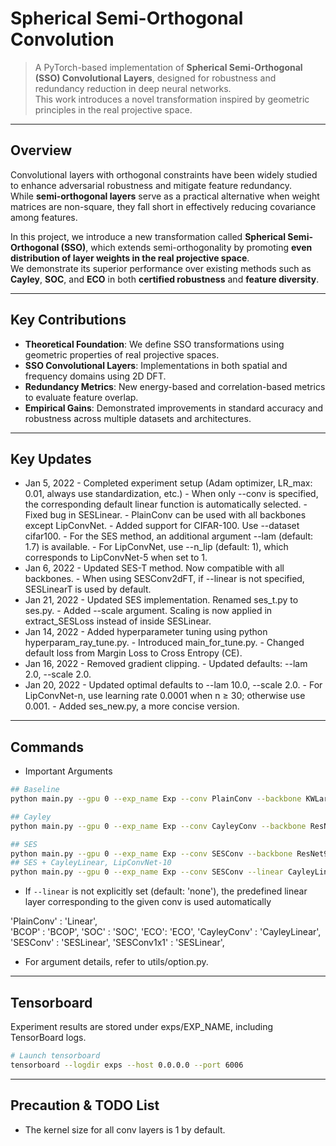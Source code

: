# Spherical Semi-Orthogonal Convolution

> A PyTorch-based implementation of **Spherical Semi-Orthogonal (SSO) Convolutional Layers**, designed for robustness and redundancy reduction in deep neural networks.  
> This work introduces a novel transformation inspired by geometric principles in the real projective space.

---

## Overview

Convolutional layers with orthogonal constraints have been widely studied to enhance adversarial robustness and mitigate feature redundancy.  
While **semi-orthogonal layers** serve as a practical alternative when weight matrices are non-square, they fall short in effectively reducing covariance among features.

In this project, we introduce a new transformation called **Spherical Semi-Orthogonal (SSO)**, which extends semi-orthogonality by promoting **even distribution of layer weights in the real projective space**.  
We demonstrate its superior performance over existing methods such as **Cayley**, **SOC**, and **ECO** in both **certified robustness** and **feature diversity**.

---

## Key Contributions

- **Theoretical Foundation**: We define SSO transformations using geometric properties of real projective spaces.
- **SSO Convolutional Layers**: Implementations in both spatial and frequency domains using 2D DFT.
- **Redundancy Metrics**: New energy-based and correlation-based metrics to evaluate feature overlap.
- **Empirical Gains**: Demonstrated improvements in standard accuracy and robustness across multiple datasets and architectures.

---

## Key Updates
- Jan 5, 2022
      - Completed experiment setup (Adam optimizer, LR_max: 0.01, always use standardization, etc.)
      - When only --conv is specified, the corresponding default linear function is automatically selected.
      - Fixed bug in SESLinear.
      - PlainConv can be used with all backbones except LipConvNet.
      - Added support for CIFAR-100. Use --dataset cifar100.
      - For the SES method, an additional argument --lam (default: 1.7) is available.
      - For LipConvNet, use --n_lip (default: 1), which corresponds to LipConvNet-5 when set to 1.
- Jan 6, 2022
      - Updated SES-T method. Now compatible with all backbones.
      - When using SESConv2dFT, if --linear is not specified, SESLinearT is used by default.
- Jan 21, 2022
      - Updated SES implementation. Renamed ses_t.py to ses.py.
      - Added --scale argument. Scaling is now applied in extract_SESLoss instead of inside SESLinear.
- Jan 14, 2022
      - Added hyperparameter tuning using python hyperparam_ray_tune.py.
      - Introduced main_for_tune.py.
      - Changed default loss from Margin Loss to Cross Entropy (CE).
- Jan 16, 2022
      - Removed gradient clipping.
      - Updated defaults: --lam 2.0, --scale 2.0.
- Jan 20, 2022
      - Updated optimal defaults to --lam 10.0, --scale 2.0.
      - For LipConvNet-n, use learning rate 0.0001 when n ≥ 30; otherwise use 0.001.
      - Added ses_new.py, a more concise version.

---

## Commands
- Important Arguments

```sh
## Baseline
python main.py --gpu 0 --exp_name Exp --conv PlainConv --backbone KWLarge --seed 1

## Cayley
python main.py --gpu 0 --exp_name Exp --conv CayleyConv --backbone ResNet9 --seed 1

## SES
python main.py --gpu 0 --exp_name Exp --conv SESConv --backbone ResNet9 --seed 1
## SES + CayleyLinear, LipConvNet-10
python main.py --gpu 0 --exp_name Exp --conv SESConv --linear CayleyLinear --lam 1.7 --backbone LipConvNet --n_lip 2 --seed 1

```

- If `--linear` is not explicitly set (default: 'none'), the predefined linear layer corresponding to the given conv is used automatically

'PlainConv'    : 'Linear',         
'BCOP' : 'BCOP', 'SOC' : 'SOC', 'ECO': 'ECO',
'CayleyConv'   : 'CayleyLinear',
'SESConv'      : 'SESLinear', 'SESConv1x1'    : 'SESLinear', 

- For argument details, refer to utils/option.py.

---
## Tensorboard
Experiment results are stored under exps/EXP_NAME, including TensorBoard logs.

```sh
# Launch tensorboard
tensorboard --logdir exps --host 0.0.0.0 --port 6006
```


---

## Precaution & TODO List
- The kernel size for all conv layers is 1 by default.
